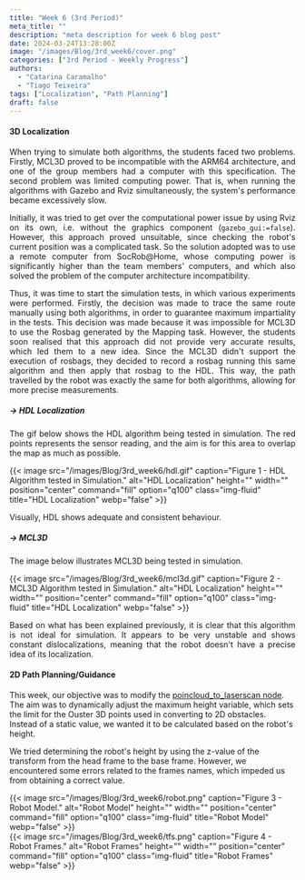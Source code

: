 ```yaml
---
title: "Week 6 (3rd Period)"
meta_title: ""
description: "meta description for week 6 blog post"
date: 2024-03-24T13:28:00Z
image: "/images/Blog/3rd_week6/cover.png"
categories: ["3rd Period - Weekly Progress"]
authors:
  - "Catarina Caramalho"
  - "Tiago Teixeira"
tags: ["Localization", "Path Planning"]
draft: false
---
```

#### 3D Localization
<div style="text-align: justify;">

<!-- Ao tentar correr os dois algoritmos em simulação, os estudantes depararam-se com 2 problemas. Primeiro, o MCL3D não é compatível com a arquitetura ARM64, e um dos elementos do grupo possui um computador com esta especificação. O outro problema foi a falta de poder computacional, ou seja, ao correr os algoritmos com o Gazebo e o Rviz abertos, ficava tudo muito lento.  -->
When trying to simulate both algorithms, the students faced two problems. Firstly, MCL3D proved to be incompatible with the ARM64 architecture, and one of the group members had a computer with this specification. The second problem was limited computing power. That is, when running the algorithms with Gazebo and Rviz simultaneously, the system's performance became excessively slow.

<!-- Inicialmente tentou-se ultrapassar este obstaculo utilizando apenas o rviz, no entanto, esta não era uma boa opção, já que verififcar o local onde o robot se encontrava se tornava numa tarefa complicada.
A segunda ideia e a final, foi utilizar um computador remoto, da SocRob@Home, cujo poder computacional é muito superior aos computadores dos elementos da equipa. -->
Initially, it was tried to get over the computational power issue by using Rviz on its own, i.e. without the graphics component (`gazebo_gui:=false`). However, this approach proved unsuitable, since checking the robot's current position was a complicated task. So the solution adopted was to use a remote computer from SocRob@Home, whose computing power is significantly higher than the team members' computers, and which also solved the problem of the computer architecture incompatibility.

<!-- Conseguiu-se assim proceder à iniciliazação dos testes em simulação, onde foram feitos vários testes.
Primeiro decidiu-se traçar a mesma rota com os 2 algoritmos, de modo a que ambos os testes fossem o mais justos possiveis, e isto fez-se porque o MCL3D nao permitia utilizar o Rosbag proveniente da tarefa do Mapping.
Mas rapidamente os estudantes aperceebram se de que isto não era muito preciso, o que os levou a uma nova ideia. Já que o MCL3D não permite correr rosbags, decidiu-se gravar um rosbag enquanto se corria o HDL, e aplicar esse Rosbag no MCL3D, e assim, para ambos os algoritmos o caminho traçado pelo robot foi exatamente o mesmo. -->
Thus, it was time to start the simulation tests, in which various experiments were performed. Firstly, the decision was made to trace the same route manually using both algorithms, in order to guarantee maximum impartiality in the tests. This decision was made because it was impossible for MCL3D to use the Rosbag generated by the Mapping task. However, the students soon realised that this approach did not provide very accurate results, which led them to a new idea. Since the MCL3D didn't support the execution of rosbags, they decided to record a rosbag running this same algorithm and then apply that rosbag to the HDL. This way, the path travelled by the robot was exactly the same for both algorithms, allowing for more precise measurements.
</div>

##### → HDL Localization
<div style="text-align: justify;">

The gif below shows the HDL algorithm being tested in simulation. The red points represents the sensor reading, and the aim is for this area to overlap the map as much as possible. 
</div>

<div class="image-container">
    {{< image 
        src="/images/Blog/3rd_week6/hdl.gif" 
        caption="Figure 1 - HDL Algorithm tested in Simulation." 
        alt="HDL Localization" 
        height="" 
        width="" 
        position="center" 
        command="fill" 
        option="q100" 
        class="img-fluid" 
        title="HDL Localization"  
        webp="false" 
    >}}
</div>

<div style="text-align: justify;">

Visually, HDL shows adequate and consistent behaviour.
<!-- O gif acima ilustra o algoritmo de localização em causa a ser testado em simulação.
A mancha vermelha corresponde ao que o sensor está a captar, e o ideal é que essa mancha se sobreponha o máximo possível ao mapa. Assim, visualmente, o HDL parece ter um comportamento adequado e consistente. -->
</div>

##### → MCL3D
<div style="text-align: justify;">

The image below illustrates MCL3D being tested in simulation.
</div>

<div class="image-container">
    {{< image 
        src="/images/Blog/3rd_week6/mcl3d.gif" 
        caption="Figure 2 - MCL3D Algorithm tested in Simulation." 
        alt="HDL Localization" 
        height="" 
        width="" 
        position="center" 
        command="fill" 
        option="q100" 
        class="img-fluid" 
        title="HDL Localization"  
        webp="false" 
    >}}
</div>

<div style="text-align: justify;">

Based on what has been explained previously, it is clear that this algorithm is not ideal for simulation. It appears to be very unstable and shows constant dislocalizations, meaning that the robot doesn't have a precise idea of its localization.
<!-- O gif acima demonstra o MCL3D a ser testado em simulação, e com base no que já foi previamente explicado, facilmente se compreende que este algoritmo não é de todo o ideal em simulação, já que aparenta ser bastante instável e demosntra deslocalizações constantes, ou seja, o robot não sabe onde está. -->
</div>

#### 2D Path Planning/Guidance
This week, our objective was to modify the [poincloud_to_laserscan node](https://github.com/ros-perception/pointcloud_to_laserscan). The aim was to dynamically adjust the maximum height variable, which sets the limit for the Ouster 3D points used in converting to 2D obstacles. Instead of a static value, we wanted it to be calculated based on the robot's height.

We tried determining the robot's height by using the z-value of the transform from the head frame to the base frame. However, we encountered some errors related to the frames names, which impeded us from obtaining a correct value.

<div class="image-container">
    <div class="image">
        {{< image 
            src="/images/Blog/3rd_week6/robot.png" 
            caption="Figure 3 - Robot Model." 
            alt="Robot Model" 
            height="" 
            width="" 
            position="center" 
            command="fill" 
            option="q100" 
            class="img-fluid" 
            title="Robot Model"  
            webp="false" 
        >}}
    </div>
    <div class="image">
        {{< image 
            src="/images/Blog/3rd_week6/tfs.png" 
            caption="Figure 4 - Robot Frames." 
            alt="Robot Frames" 
            height="" 
            width="" 
            position="center" 
            command="fill" 
            option="q100" 
            class="img-fluid" 
            title="Robot Frames"  
            webp="false" 
        >}}
    </div>
</div>
